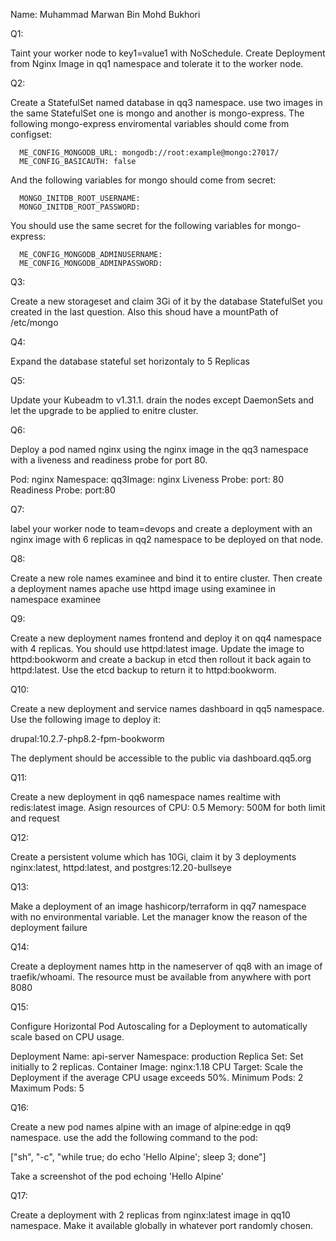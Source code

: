 Name: Muhammad Marwan Bin Mohd Bukhori

Q1:

Taint your worker node to key1=value1 with NoSchedule. Create Deployment from Nginx Image in qq1 namespace and tolerate it to the worker node.

Q2:

Create a StatefulSet named database in qq3 namespace. use two images in the same StatefulSet one is mongo and another is mongo-express. The following mongo-express enviromental variables should come from configset:

      ME_CONFIG_MONGODB_URL: mongodb://root:example@mongo:27017/
      ME_CONFIG_BASICAUTH: false

And the following variables for mongo should come from secret:

      MONGO_INITDB_ROOT_USERNAME:
      MONGO_INITDB_ROOT_PASSWORD:

You should use the same secret for the following variables for mongo-express:

      ME_CONFIG_MONGODB_ADMINUSERNAME:
      ME_CONFIG_MONGODB_ADMINPASSWORD:

Q3:

Create a new storageset and claim 3Gi of it by the database StatefulSet you created in the last question. Also this shoud have a mountPath of /etc/mongo

Q4:

Expand the database stateful set horizontaly to 5 Replicas

Q5:

Update your Kubeadm to v1.31.1. drain the nodes except DaemonSets and let the upgrade to be applied to enitre cluster.

Q6:

Deploy a pod named nginx using the nginx image in the qq3 namespace with a liveness and readiness probe for port 80.

Pod: nginx Namespace: qq3Image: nginx Liveness Probe: port: 80 Readiness Probe: port:80

Q7:

label your worker node to team=devops and create a deployment with an nginx image with 6 replicas in qq2 namespace to be deployed on that node.

Q8:

Create a new role names examinee and bind it to entire cluster. Then create a deployment names apache use httpd image using examinee in namespace examinee

Q9:

Create a new deployment names frontend and deploy it on qq4 namespace with 4 replicas. You should use httpd:latest image. Update the image to httpd:bookworm and create a backup in etcd then rollout it back again to httpd:latest. Use the etcd backup to return it to httpd:bookworm.

Q10:

Create a new deployment and service names dashboard in qq5 namespace. Use the following image to deploy it:

drupal:10.2.7-php8.2-fpm-bookworm

The deplyment should be accessible to the public via dashboard.qq5.org

Q11:

Create a new deployment in qq6 namespace names realtime with redis:latest image. Asign resources of CPU: 0.5 Memory: 500M for both limit and request

Q12:

Create a persistent volume which has 10Gi, claim it by 3 deployments nginx:latest, httpd:latest, and postgres:12.20-bullseye

Q13:

Make a deployment of an image hashicorp/terraform in qq7 namespace with no environmental variable. Let the manager know the reason of the deployment failure

Q14:

Create a deployment names http in the nameserver of qq8 with an image of traefik/whoami. The resource must be available from anywhere with port 8080

Q15:

Configure Horizontal Pod Autoscaling for a Deployment to automatically scale based on CPU usage.

Deployment Name: api-server
Namespace: production
Replica Set: Set initially to 2 replicas.
Container Image: nginx:1.18
CPU Target: Scale the Deployment if the average CPU usage exceeds 50%.
Minimum Pods: 2
Maximum Pods: 5

Q16:

Create a new pod names alpine with an image of alpine:edge in qq9 namespace. use the add the following command to the pod:

["sh", "-c", "while true; do echo 'Hello Alpine'; sleep 3; done"]

Take a screenshot of the pod echoing 'Hello Alpine'

Q17:

Create a deployment with 2 replicas from nginx:latest image in qq10 namespace. Make it available globally in whatever port randomly chosen.
